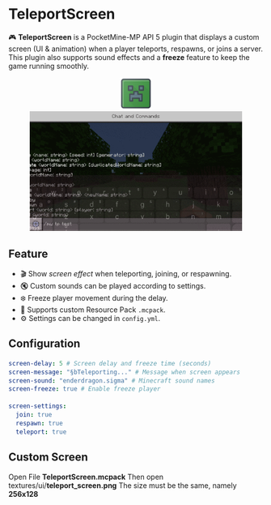 # TeleportScreen

🎮 **TeleportScreen** is a PocketMine-MP API 5 plugin that displays a custom screen (UI & animation) when a player teleports, respawns, or joins a server. This plugin also supports sound effects and a **freeze** feature to keep the game running smoothly.

<p align="center">
  <img src="https://github.com/VsrStudio/TeleportScreen/blob/main/icon.png" width="64"/><br>
  <img src="https://github.com/VsrStudio/TeleportScreen/blob/main/63354992-59ab-4125-94e5-8a1ff684f4e6.gif" width="420"/>
</p>

## Feature

- 🎬 Show *screen effect* when teleporting, joining, or respawning.
- 🔇 Custom sounds can be played according to settings.
- ❄️ Freeze player movement during the delay.
- 🧱 Supports custom Resource Pack `.mcpack`.
- ⚙️ Settings can be changed in `config.yml`.

## Configuration
```yaml
screen-delay: 5 # Screen delay and freeze time (seconds)
screen-message: "§bTeleporting..." # Message when screen appears
screen-sound: "enderdragon.sigma" # Minecraft sound names
screen-freeze: true # Enable freeze player

screen-settings:
  join: true
  respawn: true
  teleport: true
```

## Custom Screen
Open File **TeleportScreen.mcpack**  Then open textures/ui/**teleport_screen.png** The size must be the same, namely **256x128**

